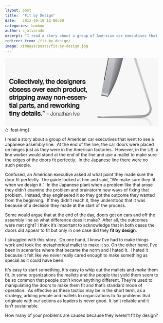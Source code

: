 ```yaml
---
layout: post
title:  "Fit by Design"
date:   2012-10-10 12:00:00
categories: bamboo 
author: cjalvarado
excerpt: "I read a story about a group of American car executives that went to see a Japanese assembly line.  At the end of the line, the car doors were placed on hinges just as they were in the American factories."
redirect_from: /fit-by-design/
image: /images/posts/fit-by-design.jpg
---
```


![Fit By Design](/images/posts/fit-by-design.jpg){: .feat-img}

I read a story about a group of American car executives that went to see a Japanese assembly line.  At the end of the line, the car doors were placed on hinges just as they were in the American factories.  However, in the US, a line worker would stand at the end of the line and use a mallet to make sure the edges of the doors fit perfectly.  In the Japanese line there were no such people.

Confused, an American executive asked at what point they made sure the door fit perfectly. The guide looked at him and said, “We make sure they fit when we design it.”  In the Japanese plant when a problem like that arose they didn’t examine the problem and brainstorm new ways of fixing that problem.  Instead, they engineered it so they got the outcome they wanted from the beginning.  If they didn’t reach it, they understood that it was because of a decision they made at the start of the process.

Some would argue that at the end of the day, doors got on cars and off the assembly line so what difference does it make?  After all, the outcomes were met right? I think it’s important to acknowledge that in both cases the doors _did_ appear to fit but only in one case did they **fit by design**.

I struggled with this story.  On one hand, I know I've had to make things work and took the metaphorical mallet to make it so. On the other hand, I've been in scenarios where that became the norm and I hated it.  I hated it because it felt like we never really cared enough to make something as special as it could have been.

It's easy to start something, it's easy to whip out the mallets and _make_ them fit. In some organizations the mallets and the people that yield them seem to be so common that people don’t know anything different. They’re used to manipulating the doors to make them fit and that’s standard mode of operation.  As effective as these tactics may be in the short term, as a strategy, adding people and mallets to organizations to fix problems that originate with our actions as leaders is never good. It isn’t reliable and it isn’t sustainable.

How many of your problems are caused because they weren’t fit by design?